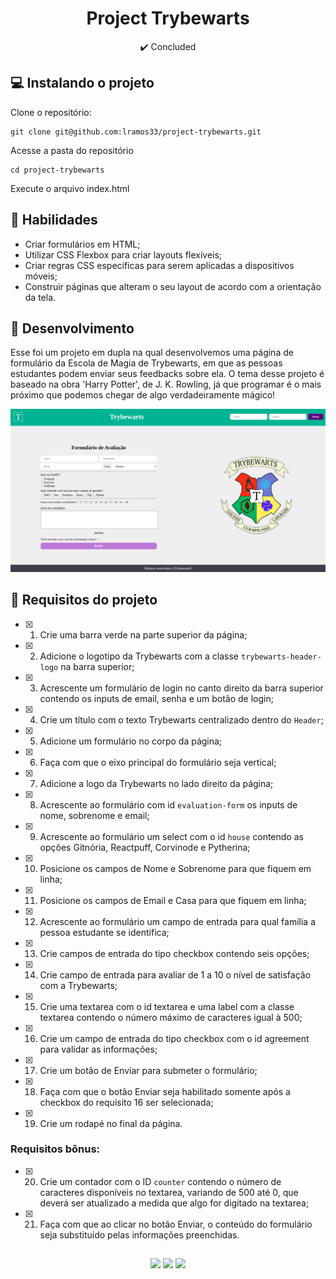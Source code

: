 <h1 align="center">Project Trybewarts</h1>

<p align="center">✔️ Concluded</p>

## 💻 Instalando o projeto

Clone o repositório:

```
git clone git@github.com:lramos33/project-trybewarts.git
```

Acesse a pasta do repositório

```
cd project-trybewarts
```

Execute o arquivo index.html

## 🚀 Habilidades

- Criar formulários em HTML;
- Utilizar CSS Flexbox para criar layouts flexíveis;
- Criar regras CSS específicas para serem aplicadas a dispositivos móveis;
- Construir páginas que alteram o seu layout de acordo com a orientação da tela.

## 🔧 Desenvolvimento

Esse foi um projeto em dupla na qual desenvolvemos uma página de formulário da Escola de Magia de Trybewarts, em que as pessoas estudantes podem enviar seus feedbacks sobre ela. O tema desse projeto é baseado na obra 'Harry Potter', de J. K. Rowling, já que programar é o mais próximo que podemos chegar de algo verdadeiramente mágico!

![image](screenshot.png)

## 📝 Requisitos do projeto

- [x] 1. Crie uma barra verde na parte superior da página;

- [x] 2. Adicione o logotipo da Trybewarts com a classe `trybewarts-header-logo` na barra superior;

- [x] 3. Acrescente um formulário de login no canto direito da barra superior contendo os inputs de email, senha e um botão de login;

- [x] 4. Crie um título com o texto Trybewarts centralizado dentro do `Header`;

- [x] 5. Adicione um formulário no corpo da página;

- [x] 6. Faça com que o eixo principal do formulário seja vertical;

- [x] 7. Adicione a logo da Trybewarts no lado direito da página;

- [x] 8. Acrescente ao formulário com id `evaluation-form` os inputs de nome, sobrenome e email;

- [x] 9. Acrescente ao formulário um select com o id `house` contendo as opções Gitnória, Reactpuff, Corvinode e Pytherina;

- [x] 10. Posicione os campos de Nome e Sobrenome para que fiquem em linha;

- [x] 11. Posicione os campos de Email e Casa para que fiquem em linha;

- [x] 12. Acrescente ao formulário um campo de entrada para qual família a pessoa estudante se identifica;

- [x] 13. Crie campos de entrada do tipo checkbox contendo seis opções;

- [x] 14. Crie campo de entrada para avaliar de 1 a 10 o nível de satisfação com a Trybewarts;

- [x] 15. Crie uma textarea com o id textarea e uma label com a classe textarea contendo o número máximo de caracteres igual à 500;

- [x] 16. Crie um campo de entrada do tipo checkbox com o id agreement para validar as informações;

- [x] 17. Crie um botão de Enviar para submeter o formulário;

- [x] 18. Faça com que o botão Enviar seja habilitado somente após a checkbox do requisito 16 ser selecionada;

- [x] 19. Crie um rodapé no final da página.

### Requisitos bônus:

- [x] 20. Crie um contador com o ID `counter` contendo o número de caracteres disponíveis no textarea, variando de 500 até 0, que deverá ser atualizado a medida que algo for digitado na textarea;

- [x] 21. Faça com que ao clicar no botão Enviar, o conteúdo do formulário seja substituído pelas informações preenchidas.

##

<div align="center">
  <img src="https://shields.io/github/repo-size/lramos33/project-trybewarts">
  <img src="https://shields.io/github/languages/top/lramos33/project-trybewarts">
  <img src="https://shields.io/github/last-commit/lramos33/project-trybewarts">
</div>
